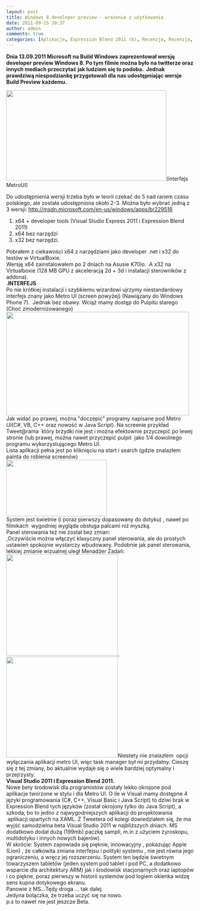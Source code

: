```yaml
---
layout: post
title: Windows 8 developer preview - wrażenie z użytkowania
date: 2011-09-15 20:37
author: admin
comments: true
categories: [Aplikacje, Expression Blend 2011 (6), Recenzja, Recenzja, System Operacyjny, Testy, Visual Studio 2011, Windows 8]
---
```

<strong>Dnia 13.09.2011 Microsoft na Build Windows zaprezentował wersję developer preview Windows 8. Po tym filmie można było na twitterze oraz innych mediach przeczytać jak ludziom się to podoba.  Jednak prawdziwą niespodziankę przygotowali dla nas udostępniając wersje Build Preview każdemu.</strong>

<a href="http://szymonmotyka.pl/wp-content/uploads/2011/09/metroui11.png"><img class=" wp-image-103 alignleft" title="metroUI" src="http://szymonmotyka.pl/wp-content/uploads/2011/09/metroui11.png?w=1024" alt="" width="430" height="242" /></a>(interfejs MetroUI)<!--more-->

Do udostępnienia wersji trzeba było w teorii czekać do 5 nad ranem czasu polskiego, ale została udostępniona około 2-3. Można było wybrać jedną z 3 wersji: <a href="http://msdn.microsoft.com/en-us/windows/apps/br229516">http://msdn.microsoft.com/en-us/windows/apps/br229516</a>
<ol>
	<li>x64 + developer tools (Visual Studio Express 2011 i Expression Blend 2011)</li>
	<li>x64 bez narzędzi</li>
	<li>x32 bez narzędzi.</li>
</ol>
<div>Pobrałem z ciekawości x64 z narzędziami jako developer .net i x32 do testów w VirtualBoxie.</div>
<div>Wersję x64 zainstalowałem po 2 dniach na Asusie K70io.  A x32 na Virtualboxie (128 MB GPU z akceleracją 2d + 3d i instalacji sterowników z addona).</div>
<div><strong>.INTERFEJS</strong></div>
<div>Po nie krótkiej instalacji i szybkiemu wizardowi ujrzymy niestandardowy interfejs znany jako Metro UI (screen powyżej) (Nawiązany do Windows Phone 7).  Jednak bez obawy. Wciąż mamy dostęp do Pulpitu starego (Choć zmodernizowanego) <a href="http://szymonmotyka.pl/wp-content/uploads/2011/09/trocheklaski.png"><img class=" wp-image-101 alignleft" title="trocheKlaski" src="http://szymonmotyka.pl/wp-content/uploads/2011/09/trocheklaski.png?w=1024" alt="" width="491" height="277" /></a></div>
<div>Jak widać po prawej, można "doczepić" programy napisane pod Metro UI(C#, VB, C++ oraz nowość w Java Script). Na screenie przykład Tweet@rama  który brzydki nie jest i można efektownie przyczepić po lewej stronie (lub prawej, można nawet przyczepić pulpit  jako 1/4 dowolnego programu wykorzystującego Metro UI.</div>
<div>Lista aplikacji pełna jest po kliknięciu na start i search (gdzie znalazłem painta do robienia screenów)</div>
<div><a href="http://szymonm.files.wordpress.com/2011/09/aplikacje.png"><img class="wp-image-97 aligncenter" title="aplikacje" src="http://szymonm.files.wordpress.com/2011/09/aplikacje.png?w=300" alt="" width="270" height="151" /></a></div>
<div>System jest świetnie (i poraz pierwszy dopasowany do dotyku) , nawet po filmikach  wygodniej wygląda obsługa palcami niż myszką.</div>
<div>Panel sterowania też nie został bez zmian:</div>
<div><a href="http://szymonmotyka.pl/wp-content/uploads/2011/09/panelsterowania.png"> </a>Oczywiście można włączyć klasyczny panel sterowania, ale do prostych ustawień spokojnie wystarczy wbudowany. Podobnie jak panel sterowania, lekkiej zmianie wizualnej uległ Menadżer Zadań:</div>
<div><a href="http://szymonmotyka.pl/wp-content/uploads/2011/09/taskmanager.png"><img class="aligncenter size-medium wp-image-100" title="taskmanager" src="http://szymonmotyka.pl/wp-content/uploads/2011/09/taskmanager.png?w=300" alt="" width="300" height="271" /> </a></div>
<div><a href="http://szymonmotyka.pl/wp-content/uploads/2011/09/wydajnosc.png"><img class="aligncenter size-medium wp-image-102" title="wydajnosc" src="http://szymonmotyka.pl/wp-content/uploads/2011/09/wydajnosc.png?w=300" alt="" width="300" height="270" /></a>Niestety nie znalazłem  opcji wyłączania aplikacji metro UI, więc task manager był mi przydatny. Cieszę się z tej zmiany, bo aktualnie wydaje się o wiele bardziej optymalny i przejrzysty.</div>
<div><strong>Visual Studio 2011 i Expression Blend 2011.</strong></div>
<div>Nowe bety środowisk dla programistów zostały lekko okrojone pod aplikacje tworzone w stylu i dla Metro UI. O ile w Visual mamy dostępne 4 języki programowania (C#, C++, Visual Basic i Java Script) to dziwi brak w Expression Blend tych języków (został okrojony tylko do Java Script), a szkoda, bo to jedno z najwygodniejszych aplikacji do projektowania  aplikacji opartych na XAML. Z Tweetera od kolegi dowiedziałem się, że ma wyjść samodzielna beta Visual Studio 2011 w najbliższych dniach. MS dodatkowo dodał dużą (199mb) paczkę sampli, m.in z użyciem żyroskopu, multidotyku i innych nowych bajerów).</div>
<div>W skrócie: System zapowiada się pięknie, innowacyjny , pokazując Apple (Lion) , że całkowita zmiana interfejsu i polityki systemu , nie jest równa jego ograniczeniu, a wręcz jej rozszerzeniu. System ten będzie świetnym towarzyszem tabletów (jeden system pod tablet i pod PC, a dodatkowo wsparcie dla architektury ARM) jak i środowisk stacjonarnych oraz laptopów i co piękne, poraz pierwszy w historii systemów pod logiem okienka widzę sens kupna dotykowego ekranu.</div>
<div>Panowie z MS...Tędy droga ... tak dalej.</div>
<div>Jedyna bolączka, że trzeba uczyć się na nowo.</div>
<div>p.s to nawet nie jest jeszcze Beta.</div>
